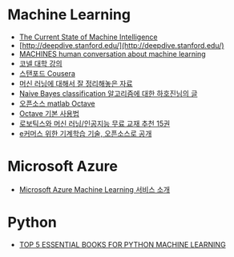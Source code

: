 Machine Learning
================
* [The Current State of Machine Intelligence](http://www.shivonzilis.com/machineintelligence)
* [http://deepdive.stanford.edu/](http://deepdive.stanford.edu/)
* [MACHINES human conversation about machine learning](http://www.thetalkingmachines.com/blog/)
* [코넬 대학 강의](http://www.cs.cornell.edu/courses/cs4780/2013fa/)
* [스탠포드 Cousera](https://www.coursera.org/course/ml)
* [머신 러닝에 대해서 잘 정리해놓은 자료](http://sanghyukchun.github.io/)
* [Naive Bayes classification 알고리즘에 대한 하호진님의 글](http://www.mimul.com/pebble/default/2012/04/03/1333431077222.html)
* [오픈소스 matlab Octave](https://www.gnu.org/software/octave/)
* [Octave 기본 사용법](http://apmath.kku.ac.kr/~kimchang/lect/na/matlab-octave/)
* [로보틱스와 머신 러닝/인공지능 무료 교재 추천 15권](http://slownews.kr/36701)
* [e커머스 위한 기계학습 기술, 오픈소스로 공개](http://www.bloter.net/archives/221986)

# Microsoft Azure
* [Microsoft Azure Machine Learning 서비스 소개](http://event.on24.com/eventRegistration/console/EventConsoleNG.jsp?uimode=nextgeneration&eventid=943294&sessionid=1&username=&partnerref=&format=fhaudio&mobile=false&flashsupportedmobiledevice=false&helpcenter=false&key=A6D2241610D5CCB2CB004F07BD1551BD&text_language_id=ko&playerwidth=1000&playerheight=650&overwritelobby=y&eventuserid=112655816&contenttype=A&mediametricsessionid=89547244&mediametricid=1432895&usercd=112655816&mode=launch#)

# Python
* [TOP 5 ESSENTIAL BOOKS FOR PYTHON MACHINE LEARNING](http://www.quantstart.com/articles/Top-5-Essential-Books-for-Python-Machine-Learning)